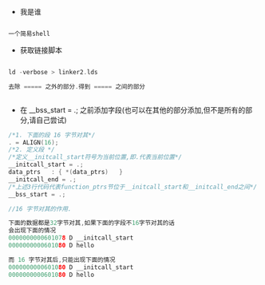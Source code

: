 
- 我是谁
```c

一个简易shell

```


- 获取链接脚本

```c

ld -verbose > linker2.lds

去除 ===== 之外的部分.得到 ===== 之间的部分



```


- 在 __bss_start = .; 之前添加字段(也可以在其他的部分添加,但不是所有的部分,请自己尝试)

```c
/*1. 下面的段 16 字节对其*/
. = ALIGN(16);
/*2. 定义段 */
/*定义__initcall_start符号为当前位置,即.代表当前位置*/
__initcall_start = .;
data_ptrs   : { *(data_ptrs)   }
__initcall_end = .;
/*上述3行代码代表function_ptrs节位于__initcall_start和__initcall_end之间*/
__bss_start = .;

//16 字节对其的作用.

下面的数据都是32字节对其,如果下面的字段不16字节对其的话
会出现下面的情况
0000000000601078 D __initcall_start
0000000000601080 D hello

而 16 字节对其后,只能出现下面的情况
0000000000601080 D __initcall_start
0000000000601080 D hello


```
